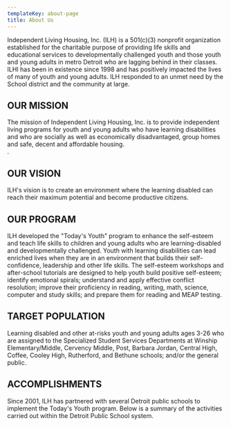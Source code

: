```yaml
---
templateKey: about-page
title: About Us
---
```

Independent Living Housing, Inc. (ILH) is a 501(c)(3) nonprofit organization established for the charitable purpose of providing life skills and educational services to developmentally challenged youth and those youth and young adults in metro Detroit who are lagging behind in their classes. ILHI has been in existence since 1998 and has positively impacted the lives of many of youth and young adults. ILH responded to an unmet need by the School district and the community at large.

## OUR MISSION

The mission of Independent Living Housing, Inc. is to provide independent living programs for youth and young adults who have learning disabilities and who are socially as well as economically disadvantaged, group homes and safe, decent and affordable housing.\
.

## OUR VISION

ILH's vision is to create an environment where the learning disabled can reach their maximum potential and become productive citizens.

## OUR PROGRAM

ILH developed the "Today's Youth" program to enhance the self-esteem and teach life skills to children and young adults who are learning-disabled and developmentally challenged. Youth with learning disabilities can lead enriched lives when they are in an environment that builds their self-confidence, leadership and other life skills. The self-esteem workshops and after-school tutorials are designed to help youth build positive self-esteem; identify emotional spirals; understand and apply effective conflict resolution; improve their proficiency in reading, writing, math, science, computer and study skills; and prepare them for reading and MEAP testing.

## TARGET POPULATION

Learning disabled and other at-risks youth and young adults ages 3-26 who are assigned to the Specialized Student Services Departments at Winship Elementary/Middle, Cervency Middle, Post, Barbara Jordan, Central High, Coffee, Cooley High, Rutherford, and Bethune schools; and/or the general public.

## ACCOMPLISHMENTS

Since 2001, ILH has partnered with several Detroit public schools to implement the Today's Youth program. Below is a summary of the activities carried out within the Detroit Public School system.
